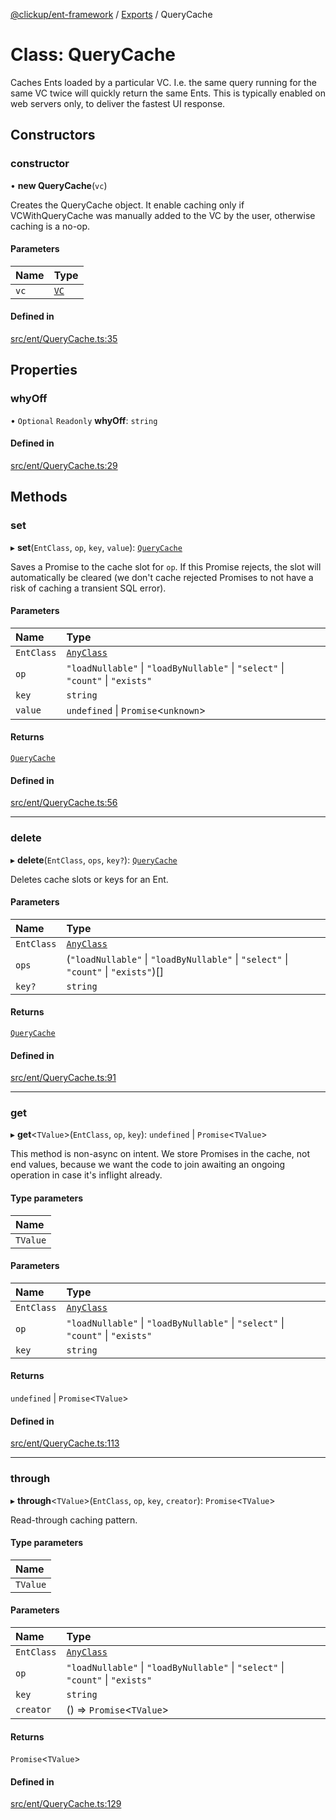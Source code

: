 [@clickup/ent-framework](../README.md) / [Exports](../modules.md) / QueryCache

# Class: QueryCache

Caches Ents loaded by a particular VC. I.e. the same query running for the
same VC twice will quickly return the same Ents. This is typically enabled on
web servers only, to deliver the fastest UI response.

## Constructors

### constructor

• **new QueryCache**(`vc`)

Creates the QueryCache object. It enable caching only if VCWithQueryCache
was manually added to the VC by the user, otherwise caching is a no-op.

#### Parameters

| Name | Type |
| :------ | :------ |
| `vc` | [`VC`](VC.md) |

#### Defined in

[src/ent/QueryCache.ts:35](https://github.com/clickup/ent-framework/blob/master/src/ent/QueryCache.ts#L35)

## Properties

### whyOff

• `Optional` `Readonly` **whyOff**: `string`

#### Defined in

[src/ent/QueryCache.ts:29](https://github.com/clickup/ent-framework/blob/master/src/ent/QueryCache.ts#L29)

## Methods

### set

▸ **set**(`EntClass`, `op`, `key`, `value`): [`QueryCache`](QueryCache.md)

Saves a Promise to the cache slot for `op`. If this Promise rejects, the
slot will automatically be cleared (we don't cache rejected Promises to not
have a risk of caching a transient SQL error).

#### Parameters

| Name | Type |
| :------ | :------ |
| `EntClass` | [`AnyClass`](../modules.md#anyclass) |
| `op` | ``"loadNullable"`` \| ``"loadByNullable"`` \| ``"select"`` \| ``"count"`` \| ``"exists"`` |
| `key` | `string` |
| `value` | `undefined` \| `Promise`<`unknown`\> |

#### Returns

[`QueryCache`](QueryCache.md)

#### Defined in

[src/ent/QueryCache.ts:56](https://github.com/clickup/ent-framework/blob/master/src/ent/QueryCache.ts#L56)

___

### delete

▸ **delete**(`EntClass`, `ops`, `key?`): [`QueryCache`](QueryCache.md)

Deletes cache slots or keys for an Ent.

#### Parameters

| Name | Type |
| :------ | :------ |
| `EntClass` | [`AnyClass`](../modules.md#anyclass) |
| `ops` | (``"loadNullable"`` \| ``"loadByNullable"`` \| ``"select"`` \| ``"count"`` \| ``"exists"``)[] |
| `key?` | `string` |

#### Returns

[`QueryCache`](QueryCache.md)

#### Defined in

[src/ent/QueryCache.ts:91](https://github.com/clickup/ent-framework/blob/master/src/ent/QueryCache.ts#L91)

___

### get

▸ **get**<`TValue`\>(`EntClass`, `op`, `key`): `undefined` \| `Promise`<`TValue`\>

This method is non-async on intent. We store Promises in the cache, not end
values, because we want the code to join awaiting an ongoing operation in
case it's inflight already.

#### Type parameters

| Name |
| :------ |
| `TValue` |

#### Parameters

| Name | Type |
| :------ | :------ |
| `EntClass` | [`AnyClass`](../modules.md#anyclass) |
| `op` | ``"loadNullable"`` \| ``"loadByNullable"`` \| ``"select"`` \| ``"count"`` \| ``"exists"`` |
| `key` | `string` |

#### Returns

`undefined` \| `Promise`<`TValue`\>

#### Defined in

[src/ent/QueryCache.ts:113](https://github.com/clickup/ent-framework/blob/master/src/ent/QueryCache.ts#L113)

___

### through

▸ **through**<`TValue`\>(`EntClass`, `op`, `key`, `creator`): `Promise`<`TValue`\>

Read-through caching pattern.

#### Type parameters

| Name |
| :------ |
| `TValue` |

#### Parameters

| Name | Type |
| :------ | :------ |
| `EntClass` | [`AnyClass`](../modules.md#anyclass) |
| `op` | ``"loadNullable"`` \| ``"loadByNullable"`` \| ``"select"`` \| ``"count"`` \| ``"exists"`` |
| `key` | `string` |
| `creator` | () => `Promise`<`TValue`\> |

#### Returns

`Promise`<`TValue`\>

#### Defined in

[src/ent/QueryCache.ts:129](https://github.com/clickup/ent-framework/blob/master/src/ent/QueryCache.ts#L129)

